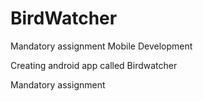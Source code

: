 # BirdWatcher
Mandatory assignment Mobile Development

Creating android app called Birdwatcher

Mandatory assignment 
